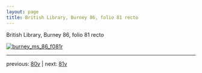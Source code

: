 ```yaml
---
layout: page
title: British Library, Burney 86, folio 81 recto
---
```


British Library, Burney 86, folio 81 recto

[![burney_ms_86_f081r](http://www.homermultitext.org/iipsrv?IIIF=/project/homer/pyramidal/deepzoom/bl/burney86imgs/v1/burney_ms_86_f081r.tif/full/800,/0/default.jpg)](http://www.homermultitext.org/ict2/?urn=urn:cite2:bl:burney86imgs.v1:burney_ms_86_f081r) 

---

previous:  [80v](../80v/) | next: [81v](../81v/)